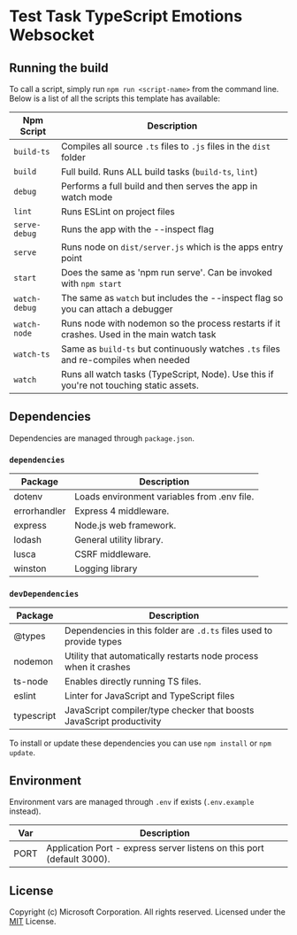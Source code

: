 # Test Task TypeScript Emotions Websocket

## Running the build
To call a script, simply run `npm run <script-name>` from the command line.
Below is a list of all the scripts this template has available:

| Npm Script | Description  |
| ------------------------- | ------------------------------------------------------------------------------------------------- |
| `build-ts`                | Compiles all source `.ts` files to `.js` files in the `dist` folder                               |
| `build`                   | Full build. Runs ALL build tasks (`build-ts`, `lint`)         |
| `debug`                   | Performs a full build and then serves the app in watch mode                                       |
| `lint`                    | Runs ESLint on project files                                                                      |
| `serve-debug`             | Runs the app with the --inspect flag                                                              |
| `serve`                   | Runs node on `dist/server.js` which is the apps entry point                                       |
| `start`                   | Does the same as 'npm run serve'. Can be invoked with `npm start`                                 |
| `watch-debug`             | The same as `watch` but includes the --inspect flag so you can attach a debugger                  |
| `watch-node`              | Runs node with nodemon so the process restarts if it crashes. Used in the main watch task         |
| `watch-ts`                | Same as `build-ts` but continuously watches `.ts` files and re-compiles when needed               |
| `watch`                   | Runs all watch tasks (TypeScript, Node). Use this if you're not touching static assets.     |

## Dependencies
Dependencies are managed through `package.json`.

### `dependencies`

| Package                         | Description                                                           |
| ------------------------------- | --------------------------------------------------------------------- |
| dotenv                          | Loads environment variables from .env file.                           |
| errorhandler                    | Express 4 middleware.                                                 |
| express                         | Node.js web framework.                                                |
| lodash                          | General utility library.                                              |
| lusca                           | CSRF middleware.                                                      |
| winston                         | Logging library                                                       |

### `devDependencies`

| Package                         | Description                                                            |
| ------------------------------- | ---------------------------------------------------------------------- |
| @types                          | Dependencies in this folder are `.d.ts` files used to provide types    |
| nodemon                         | Utility that automatically restarts node process when it crashes       |
| ts-node                         | Enables directly running TS files.                                     |
| eslint                          | Linter for JavaScript and TypeScript files                             |
| typescript                      | JavaScript compiler/type checker that boosts JavaScript productivity   |

To install or update these dependencies you can use `npm install` or `npm update`.

## Environment

Environment vars are managed through `.env` if exists (`.env.example` instead).

| Var                             | Description                                                           |
| ------------------------------- | --------------------------------------------------------------------- |
| PORT                            | Application Port - express server listens on this port (default 3000).|

## License
Copyright (c) Microsoft Corporation. All rights reserved.
Licensed under the [MIT](LICENSE) License.
